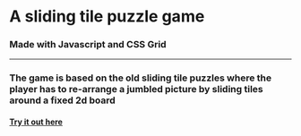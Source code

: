 # A sliding tile puzzle game
### Made with Javascript and CSS Grid

---

### The game is based on the old sliding tile puzzles where the player has to re-arrange a jumbled picture by sliding tiles around a fixed 2d board

#### [Try it out here](https://recidvst.github.io/sliding-tile-puzzle/ 'Sliding Tile Puzzle game on GitHub Pages')
